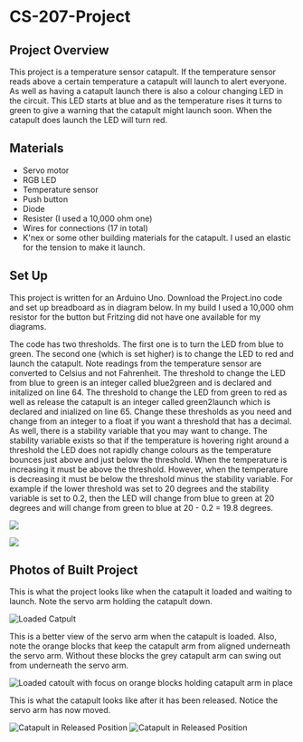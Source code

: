 # CS-207-Project

## Project Overview
This project is a temperature sensor catapult. If the temperature sensor reads above a certain temperature a catapult will launch to alert everyone. 
As well as having a catapult launch there is also a colour changing LED in the circuit. This LED starts at blue and as the temperature rises it turns to green to give a warning that the catapult might launch soon. When the catapult does launch the LED will turn red. 

## Materials 
- Servo motor 
- RGB LED 
- Temperature sensor
- Push button 
- Diode
- Resister (I used a 10,000 ohm one)
- Wires for connections (17 in total)
- K'nex or some other building materials for the catapult. I used an elastic for the tension to make it launch. 

## Set Up 

This project is written for an Arduino Uno. Download the Project.ino code and set up breadboard as in diagram below.
In my build I used a 10,000 ohm resistor for the button but Fritzing did not have one available for my diagrams. 

The code has two thresholds. The first one is to turn the LED from blue to green. The second one (which is set higher) is to change the LED to red and launch the catapult. Note readings from the temperature sensor are converted to Celsius and not Fahrenheit. 
  The threshold to change the LED from blue to green is an integer called blue2green and is declared and initalized on line 64. 
  The threshold to change the LED from green to red as well as release the catapult is an integer called green2launch which is declared and inialized on line 65. 
Change these thresholds as you need and change from an integer to a float if you want a threshold that has a decimal. 
As well, there is a stability variable that you may want to change. The stability variable exists so that if the temperature is hovering right around a threshold the LED does not rapidly change colours as the temperature bounces just above and just below the threshold. When the temperature is increasing it must be above the threshold. However, when the temperature is decreasing it must be below the threshold minus the stability variable. For example if the lower threshold was set to 20 degrees and the stability variable is set to 0.2, then the LED will change from blue to green at 20 degrees and will change from green to blue at 20 - 0.2 = 19.8 degrees. 

![](Schematic.jpg)

![](Breadboard.jpg)

## Photos of Built Project 

This is what the project looks like when the catapult it loaded and waiting to launch. Note the servo arm holding the catapult down. 


![Loaded Catpult](Loaded.jpg)

This is a better view of the servo arm when the catapult is loaded. Also, note the orange blocks that keep the catapult arm from aligned underneath the servo arm. Without these blocks the grey catapult arm can swing out from underneath the servo arm. 


![Loaded catoult with focus on orange blocks holding catapult arm in place](ServoLoadedPosition.jpg)

This is what the catapult looks like after it has been released. Notice the servo arm has now moved. 

![Catapult in Released Position](ReleasedPosition.jpg)
![Catapult in Released Position](ServoReleasedPosition.jpg)
